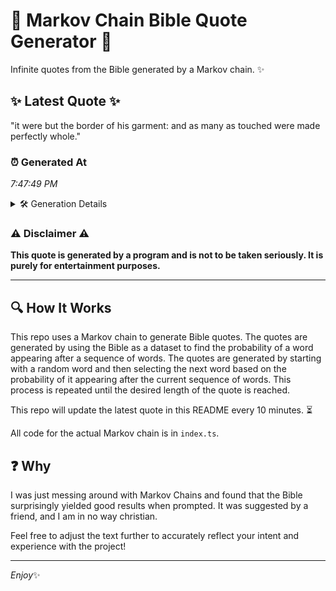 # 📖 Markov Chain Bible Quote Generator 📖

Infinite quotes from the Bible generated by a Markov chain. ✨

## ✨ Latest Quote ✨
"it were but the border of his garment: and as many as touched were made perfectly whole."

### ⏰ Generated At
*7:47:49 PM*

<details>
    <summary>🛠️ Generation Details</summary>
    <p>
        <strong>🌱 Seed:</strong> it<br>
        <strong>🔄 Iterations:</strong> 16<br>
        <strong>📜 Context History:</strong><br>[ it ]: were<br>[ it, were ]: but<br>[ it, were, but ]: the<br>[ it, were, but, the ]: border<br>[ it, were, but, the, border ]: of<br>[ it, were, but, the, border, of ]: his<br>[ were, but, the, border, of, his ]: garment:<br>[ but, the, border, of, his, garment: ]: and<br>[ the, border, of, his, garment:, and ]: as<br>[ border, of, his, garment:, and, as ]: many<br>[ of, his, garment:, and, as, many ]: as<br>[ his, garment:, and, as, many, as ]: touched<br>[ garment:, and, as, many, as, touched ]: were<br>[ and, as, many, as, touched, were ]: made<br>[ as, many, as, touched, were, made ]: perfectly<br>[ many, as, touched, were, made, perfectly ]: whole.<br>
    </p>
</details>

### ⚠️ Disclaimer ⚠️
**This quote is generated by a program and is not to be taken seriously. It is purely for entertainment purposes.**

---

## 🔍 How It Works

This repo uses a Markov chain to generate Bible quotes. The quotes are generated by using the Bible as a dataset to find the probability of a word appearing after a sequence of words. The quotes are generated by starting with a random word and then selecting the next word based on the probability of it appearing after the current sequence of words. This process is repeated until the desired length of the quote is reached.

This repo will update the latest quote in this README every 10 minutes. ⏳

All code for the actual Markov chain is in `index.ts`.

## ❓ Why

I was just messing around with Markov Chains and found that the Bible surprisingly yielded good results when prompted. 
It was suggested by a friend, and I am in no way christian.

Feel free to adjust the text further to accurately reflect your intent and experience with the project!

---

*Enjoy*✨
